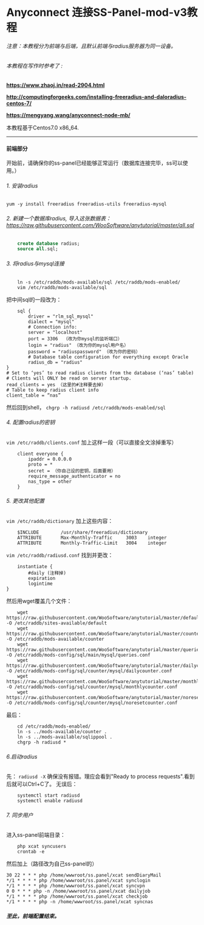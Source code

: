 # Anyconnect 连接SS-Panel-mod-v3教程
###### 注意：本教程分为前端与后端，且默认前端与radius服务器为同一设备。
###### 本教程在写作时参考了 :
**https://www.zhaoj.in/read-2904.html**

**http://computingforgeeks.com/installing-freeradius-and-daloradius-centos-7/**

**https://mengyang.wang/anyconnect-node-mb/**

本教程基于Centos7.0 x86_64.
________
#### 前端部分
开始前，请确保你的ss-panel已经能够正常运行（数据库连接完毕，ss可以使用。）
###### 1. 安装radius

```yum -y install freeradius freeradius-utils freeradius-mysql```
###### 2. 新建一个数据库radius, 导入这张数据表：https://raw.githubusercontent.com/WooSoftware/anytutorial/master/all.sql

```sql
    create database radius;
    source all.sql;
```
###### 3. 将radius与mysql连接

```shell
    ln -s /etc/raddb/mods-available/sql /etc/raddb/mods-enabled/
    vim /etc/raddb/mods-available/sql
```
把中间sql的一段改为：
```
    sql {
        driver = "rlm_sql_mysql"
        dialect = "mysql"
        # Connection info:
        server = "localhost" 
        port = 3306  （改为你mysql的监听端口）
        login = "radius" （改为你的mysql用户名）
        password = "radiuspassword" （改为你的密码）
        # Database table configuration for everything except Oracle
        radius_db = "radius"
}
# Set to ‘yes’ to read radius clients from the database (‘nas’ table)
# Clients will ONLY be read on server startup.
read_clients = yes （这里的#注释要去掉）
# Table to keep radius client info
client_table = “nas”
```
然后回到shell，
```chgrp -h radiusd /etc/raddb/mods-enabled/sql```
###### 4. 配置radius的密钥
```vim /etc/raddb/clients.conf```
加上这样一段（可以直接全文涂掉重写）
```
    client everyone {
        ipaddr = 0.0.0.0
        proto = *
        secret = （你自己设的密钥，后面要用）
        require_message_authenticator = no
        nas_type = other
    }
```
###### 5. 更改其他配置
```vim /etc/raddb/dictionary```
加上这些内容：
```
    $INCLUDE        /usr/share/freeradius/dictionary
    ATTRIBUTE       Max-Monthly-Traffic     3003    integer
    ATTRIBUTE       Monthly-Traffic-Limit   3004    integer
```
```vim /etc/raddb/radiusd.conf```
找到并更改：
```
    instantiate {
        #daily (注释掉)
        expiration
        logintime
}
```
然后用wget覆盖几个文件：
```
    wget https://raw.githubusercontent.com/WooSoftware/anytutorial/master/default -O /etc/raddb/sites-available/default
    wget https://raw.githubusercontent.com/WooSoftware/anytutorial/master/counter -O /etc/raddb/mods-available/counter
    wget https://raw.githubusercontent.com/WooSoftware/anytutorial/master/queries.conf -O /etc/raddb/mods-config/sql/main/mysql/queries.conf
    wget https://raw.githubusercontent.com/WooSoftware/anytutorial/master/dailycounter.conf -O /etc/raddb/mods-config/sql/counter/mysql/dailycounter.conf
    wget https://raw.githubusercontent.com/WooSoftware/anytutorial/master/monthlycounter.conf -O /etc/raddb/mods-config/sql/counter/mysql/monthlycounter.conf
    wget https://raw.githubusercontent.com/WooSoftware/anytutorial/master/noresetcounter.conf -O /etc/raddb/mods-config/sql/counter/mysql/noresetcounter.conf
```
最后：
```
    cd /etc/raddb/mods-enabled/
    ln -s ../mods-available/counter .
    ln -s ../mods-available/sqlippool .
    chgrp -h radiusd *
```
###### 6.启动radius
先： 
```radiusd -X```
确保没有报错。理应会看到"Ready to process requests".看到后就可以Ctrl+C了。
无误后：
```
    systemctl start radiusd
    systemctl enable radiusd
```
###### 7. 同步用户
进入ss-panel前端目录：
```
    php xcat syncusers
    crontab -e
```
然后加上（路径改为自己ss-panel的）
```
30 22 * * * php /home/wwwroot/ss.panel/xcat sendDiaryMail
*/1 * * * * php /home/wwwroot/ss.panel/xcat synclogin
*/1 * * * * php /home/wwwroot/ss.panel/xcat syncvpn
0 0 * * * php -n /home/wwwroot/ss.panel/xcat dailyjob
*/1 * * * * php /home/wwwroot/ss.panel/xcat checkjob    
*/1 * * * * php -n /home/wwwroot/ss.panel/xcat syncnas
```
##### 至此，前端配置结束。



    

